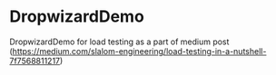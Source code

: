 # DropwizardDemo
DropwizardDemo for load testing as a part of medium post 
(https://medium.com/slalom-engineering/load-testing-in-a-nutshell-7f7568811217)
